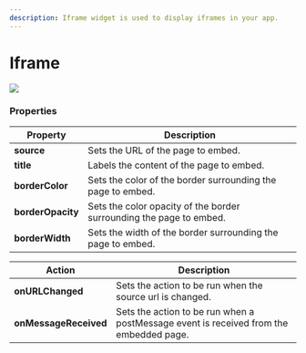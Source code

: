 ```yaml
---
description: Iframe widget is used to display iframes in your app.
---
```


# Iframe

![](<../../.gitbook/assets/cleanshot-2021-07-04-at-23.03.52 (1).gif>)

### Properties

| Property          | Description                                                         |
| ----------------- | ------------------------------------------------------------------- |
| **source**        | Sets the URL of the page to embed.                                  |
| **title**         | Labels the content of the page to embed.                            |
| **borderColor**   | Sets the color of the border surrounding the page to embed.         |
| **borderOpacity** | Sets the color opacity of the border surrounding the page to embed. |
| **borderWidth**   | Sets the width of the border surrounding the page to embed.         |

| Action                | Description                                                                            |
| --------------------- | -------------------------------------------------------------------------------------- |
| **onURLChanged**      | Sets the action to be run when the source url is changed.                              |
| **onMessageReceived** | Sets the action to be run when a postMessage event is received from the embedded page. |
